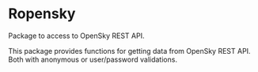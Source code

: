 
<!-- README.md is generated from README.Rmd. Please edit that file -->
Ropensky
========

Package to access to OpenSky REST API.

This package provides functions for getting data from OpenSky REST API. Both with anonymous or user/password validations.
